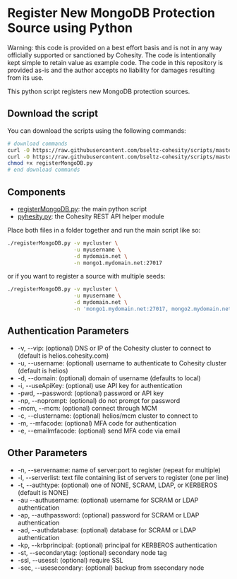 # Register New MongoDB Protection Source using Python

Warning: this code is provided on a best effort basis and is not in any way officially supported or sanctioned by Cohesity. The code is intentionally kept simple to retain value as example code. The code in this repository is provided as-is and the author accepts no liability for damages resulting from its use.

This python script registers new MongoDB protection sources.

## Download the script

You can download the scripts using the following commands:

```bash
# download commands
curl -O https://raw.githubusercontent.com/bseltz-cohesity/scripts/master/python/registerMongoDB/registerMongoDB.py
curl -O https://raw.githubusercontent.com/bseltz-cohesity/scripts/master/python/pyhesity.py
chmod +x registerMongoDB.py
# end download commands
```

## Components

* [registerMongoDB.py](https://raw.githubusercontent.com/bseltz-cohesity/scripts/master/python/registerMongoDB/registerMongoDB.py): the main python script
* [pyhesity.py](https://raw.githubusercontent.com/bseltz-cohesity/scripts/master/python/pyhesity/pyhesity.py): the Cohesity REST API helper module

Place both files in a folder together and run the main script like so:

```bash
./registerMongoDB.py -v mycluster \
                     -u myusername \
                     -d mydomain.net \
                     -n mongo1.mydomain.net:27017
```

or if you want to register a source with multiple seeds:

```bash
./registerMongoDB.py -v mycluster \
                     -u myusername \
                     -d mydomain.net \
                     -n 'mongo1.mydomain.net:27017, mongo2.mydomain.net:27017'
```

## Authentication Parameters

* -v, --vip: (optional) DNS or IP of the Cohesity cluster to connect to (default is helios.cohesity.com)
* -u, --username: (optional) username to authenticate to Cohesity cluster (default is helios)
* -d, --domain: (optional) domain of username (defaults to local)
* -i, --useApiKey: (optional) use API key for authentication
* -pwd, --password: (optional) password or API key
* -np, --noprompt: (optional) do not prompt for password
* -mcm, --mcm: (optional) connect through MCM
* -c, --clustername: (optional) helios/mcm cluster to connect to
* -m, --mfacode: (optional) MFA code for authentication
* -e, --emailmfacode: (optional) send MFA code via email

## Other Parameters

* -n, --servername: name of server:port to register (repeat for multiple)
* -l, --serverlist: text file containing list of servers to register (one per line)
* -t, --authtype: (optional) one of NONE, SCRAM, LDAP, or KERBEROS (default is NONE)
* -au --authusername: (optional) username for SCRAM or LDAP authentication
* -ap, --authpassword: (optional) password for SCRAM or LDAP authentication
* -ad, --authdatabase: (optional) database for SCRAM or LDAP authentication
* -kp, --krbprincipal: (optional) principal for KERBEROS authentication
* -st, --secondarytag: (optional) secondary node tag
* -ssl, --usessl: (optional) require SSL
* -sec, --usesecondary: (optional) backup from ssecondary node
